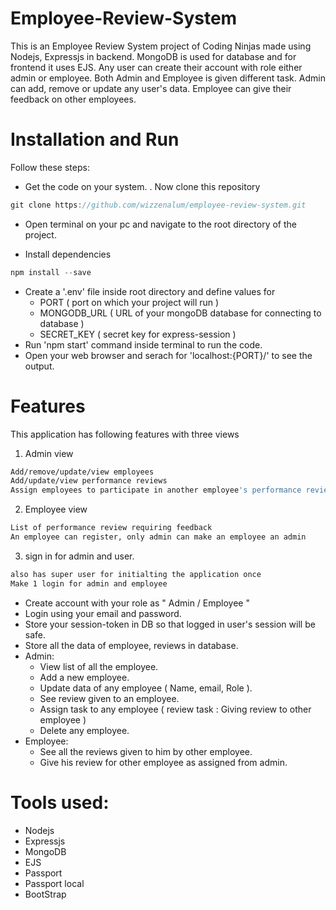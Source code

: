 # Employee-Review-System
This is an Employee Review System project of Coding Ninjas made using Nodejs, Expressjs in backend. MongoDB is used for database and for frontend it uses EJS. Any user can create their account with role either admin or employee. Both Admin and Employee is given different task.
  Admin can add, remove or update any user's data. Employee can give their feedback on other employees.

  # Installation and Run 
  Follow these steps:
  - Get the code on your system.
  . Now clone this repository
```go
git clone https://github.com/wizzenalum/employee-review-system.git
```
  - Open terminal on your pc and navigate to the root directory of the project.
 
  -  Install dependencies
```go
npm install --save
```
  - Create a '.env' file inside root directory and define values for
      - PORT ( port on which your project will run )
      - MONGODB_URL ( URL of your mongoDB database for connecting to database )
      - SECRET_KEY ( secret key for express-session )
  - Run 'npm start' command inside terminal to run the code.
  - Open your web browser and serach for 'localhost:{PORT}/' to see the output.

# Features
This application has following features with three views
1. Admin view
```sh
Add/remove/update/view employees
Add/update/view performance reviews
Assign employees to participate in another employee's performance review
```
2. Employee view
```sh
List of performance review requiring feedback 
An employee can register, only admin can make an employee an admin
```
3. sign in for admin and user.
```sh
also has super user for initialting the application once
Make 1 login for admin and employee
```
  - Create account with your role as " Admin / Employee "
  - Login using your email and password.
  - Store your session-token in DB so that logged in user's session will be safe.
  - Store all the data of employee, reviews in database.
  - Admin:
      - View list of all the employee.
      - Add a new employee.
      - Update data of any employee ( Name, email, Role ).
      - See review given to an employee.
      - Assign task to any employee ( review task : Giving review to other employee )
      - Delete any employee.
  - Employee:
      - See all the reviews given to him by other employee.
      - Give his review for other employee as assigned from admin.
  
# Tools used:
  - Nodejs
  - Expressjs
  - MongoDB
  - EJS
  - Passport
  - Passport local
  - BootStrap

